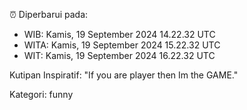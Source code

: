 ⏰ Diperbarui pada:
- WIB: Kamis, 19 September 2024 14.22.32 UTC
- WITA: Kamis, 19 September 2024 15.22.32 UTC
- WIT: Kamis, 19 September 2024 16.22.32 UTC

Kutipan Inspiratif:
"If you are player then Im the GAME."


Kategori: funny

